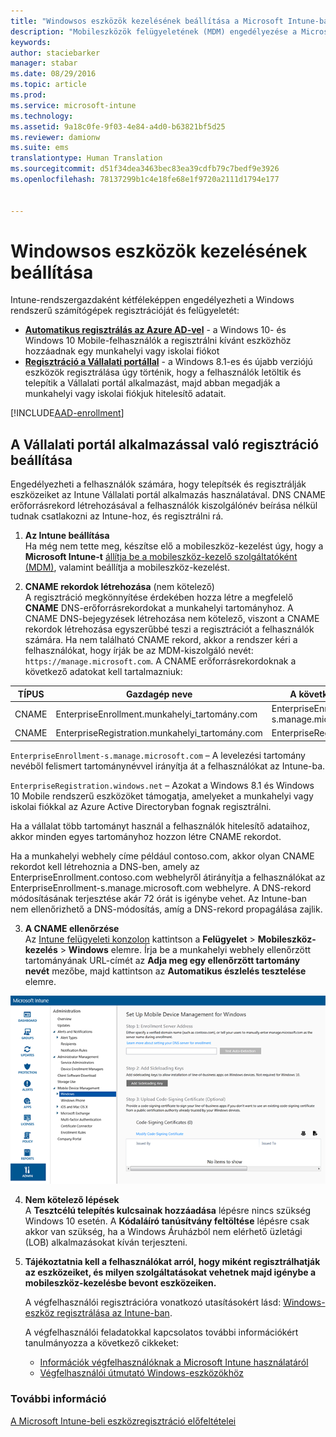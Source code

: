 ```yaml
---
title: "Windowsos eszközök kezelésének beállítása a Microsoft Intune-ban | Microsoft Intune"
description: "Mobileszközök felügyeletének (MDM) engedélyezése a Microsoft Intune-nal windowsos számítógépek esetén, beleértve a Windows 10-eszközöket is."
keywords: 
author: staciebarker
manager: stabar
ms.date: 08/29/2016
ms.topic: article
ms.prod: 
ms.service: microsoft-intune
ms.technology: 
ms.assetid: 9a18c0fe-9f03-4e84-a4d0-b63821bf5d25
ms.reviewer: damionw
ms.suite: ems
translationtype: Human Translation
ms.sourcegitcommit: d51f34dea3463bec83ea39cdfb79c7bedf9e3926
ms.openlocfilehash: 78137299b1c4e18fe68e1f9720a2111d1794e177


---
```


# <a name="set-up-windows-device-management"></a>Windowsos eszközök kezelésének beállítása

Intune-rendszergazdaként kétféleképpen engedélyezheti a Windows rendszerű számítógépek regisztrációját és felügyeletét:

- **[Automatikus regisztrálás az Azure AD-vel](#azure-active-directory-enrollment)** - a Windows 10- és Windows 10 Mobile-felhasználók a regisztrálni kívánt eszközhöz hozzáadnak egy munkahelyi vagy iskolai fiókot
- **[Regisztráció a Vállalati portállal](#company-portal-app-enrollment)** - a Windows 8.1-es és újabb verziójú eszközök regisztrálása úgy történik, hogy a felhasználók letöltik és telepítik a Vállalati portál alkalmazást, majd abban megadják a munkahelyi vagy iskolai fiókjuk hitelesítő adatait.

[!INCLUDE[AAD-enrollment](../includes/win10-automatic-enrollment-aad.md)]

## <a name="set-up-company-portal-app-enrollment"></a>A Vállalati portál alkalmazással való regisztráció beállítása
Engedélyezheti a felhasználók számára, hogy telepítsék és regisztrálják eszközeiket az Intune Vállalati portál alkalmazás használatával. DNS CNAME erőforrásrekord létrehozásával a felhasználók kiszolgálónév beírása nélkül tudnak csatlakozni az Intune-hoz, és regisztrálni rá.

1. **Az Intune beállítása**<br>
Ha még nem tette meg, készítse elő a mobileszköz-kezelést úgy, hogy a **Microsoft Intune-t** [állítja be a mobileszköz-kezelő szolgáltatóként (MDM)](prerequisites-for-enrollment.md#set-mobile-device-management-authority), valamint beállítja a mobileszköz-kezelést.

2. **CNAME rekordok létrehozása** (nem kötelező)<br>A regisztráció megkönnyítése érdekében hozza létre a megfelelő **CNAME** DNS-erőforrásrekordokat a munkahelyi tartományhoz. A CNAME DNS-bejegyzések létrehozása nem kötelező, viszont a CNAME rekordok létrehozása egyszerűbbé teszi a regisztrációt a felhasználók számára. Ha nem található CNAME rekord, akkor a rendszer kéri a felhasználókat, hogy írják be az MDM-kiszolgáló nevét: `https://manage.microsoft.com`. A CNAME erőforrásrekordoknak a következő adatokat kell tartalmazniuk:

  |TÍPUS|Gazdagép neve|A következő helyre mutat|Élettartam|
  |--------|-------------|-------------|-------|
  |CNAME|EnterpriseEnrollment.munkahelyi_tartomány.com|EnterpriseEnrollment-s.manage.microsoft.com |1 óra|
  |CNAME|EnterpriseRegistration.munkahelyi_tartomány.com|EnterpriseRegistration.windows.net|1 óra|

  `EnterpriseEnrollment-s.manage.microsoft.com` – A levelezési tartomány nevéből felismert tartománynévvel irányítja át a felhasználókat az Intune-ba.

  `EnterpriseRegistration.windows.net` – Azokat a Windows 8.1 és Windows 10 Mobile rendszerű eszközöket támogatja, amelyeket a munkahelyi vagy iskolai fiókkal az Azure Active Directoryban fognak regisztrálni.

  Ha a vállalat több tartományt használ a felhasználók hitelesítő adataihoz, akkor minden egyes tartományhoz hozzon létre CNAME rekordot.

  Ha a munkahelyi webhely címe például contoso.com, akkor olyan CNAME rekordot kell létrehoznia a DNS-ben, amely az EnterpriseEnrollment.contoso.com webhelyről átirányítja a felhasználókat az EnterpriseEnrollment-s.manage.microsoft.com webhelyre. A DNS-rekord módosításának terjesztése akár 72 órát is igénybe vehet. Az Intune-ban nem ellenőrizhető a DNS-módosítás, amíg a DNS-rekord propagálása zajlik.

3.  **A CNAME ellenőrzése**<br>Az [Intune felügyeleti konzolon](http://manage.microsoft.com) kattintson a **Felügyelet** &gt; **Mobileszköz-kezelés** &gt; **Windows** elemre. Írja be a munkahelyi webhely ellenőrzött tartományának URL-címét az **Adja meg egy ellenőrzött tartomány nevét** mezőbe, majd kattintson az **Automatikus észlelés tesztelése** elemre.

  ![Windowsos eszközök kezelése párbeszédpanel](../media/enroll-intune-winenr.png)

4.  **Nem kötelező lépések**<br>A **Tesztcélú telepítés kulcsainak hozzáadása** lépésre nincs szükség Windows 10 esetén. A **Kódaláíró tanúsítvány feltöltése** lépésre csak akkor van szükség, ha a Windows Áruházból nem elérhető üzletági (LOB) alkalmazásokat kíván terjeszteni.

6.  **Tájékoztatnia kell a felhasználókat arról, hogy miként regisztrálhatják az eszközeiket, és milyen szolgáltatásokat vehetnek majd igénybe a mobileszköz-kezelésbe bevont eszközeiken.**

    A végfelhasználói regisztrációra vonatkozó utasításokért lásd: [Windows-eszköz regisztrálása az Intune-ban](../enduser/enroll-your-device-in-intune-windows.md).

    A végfelhasználói feladatokkal kapcsolatos további információkért tanulmányozza a következő cikkeket:
      - [Információk végfelhasználóknak a Microsoft Intune használatáról](what-to-tell-your-end-users-about-using-microsoft-intune.md)
      - [Végfelhasználói útmutató Windows-eszközökhöz](../enduser/using-your-windows-device-with-intune.md)

### <a name="see-also"></a>További információ
[A Microsoft Intune-beli eszközregisztráció előfeltételei](prerequisites-for-enrollment.md)



<!--HONumber=Nov16_HO2-->


